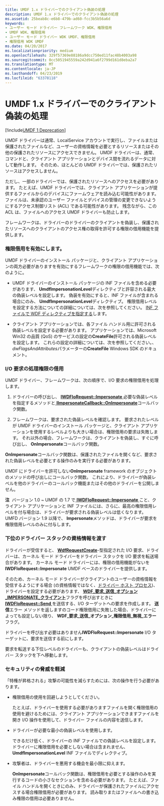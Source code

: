 ```yaml
---
title: UMDF 1.x ドライバーでのクライアント偽装の処理
description: UMDF 1.x ドライバーでのクライアント偽装の処理
ms.assetid: 25beab8c-e6b8-479b-ad60-fcc3b5b56a6d
keywords:
- ユーザー モード ドライバー フレームワーク WDK、権限借用
- UMDF WDK、権限借用
- ユーザー モード ドライバー WDK UMDF、権限借用
- 権限借用 WDK UMDF
ms.date: 04/20/2017
ms.localizationpriority: medium
ms.openlocfilehash: 329f57369e88186a9dcc750ed11fac48b4003a98
ms.sourcegitcommit: 0cc5051945559a242d941a6f2799d161d8eba2a7
ms.translationtype: MT
ms.contentlocale: ja-JP
ms.lasthandoff: 04/23/2019
ms.locfileid: "63378118"
---
```

# <a name="handling-client-impersonation-in-umdf-1x-drivers"></a>UMDF 1.x ドライバーでのクライアント偽装の処理


[!include[UMDF 1 Deprecation](../umdf-1-deprecation.md)]

UMDF ドライバーは通常、LocalService アカウントで実行し、ファイルまたは保護されたファイルなど、ユーザーの資格情報を必要とするリソースまたはその他の保護されたリソースにアクセスできません。 UMDF ドライバーは、通常、コマンドと、クライアント アプリケーションとデバイス間を流れるデータに対して動作します。 そのため、ほとんどの UMDF ドライバーでは、保護されたリソースはアクセスしません。

ただし、一部のドライバーでは、保護されたリソースへのアクセスを必要があります。 たとえば、UMDF ドライバーでは、クライアント アプリケーションが提供するファイルからのデバイスにファームウェアを読み込む可能性があります。 ファイルは、未承認のユーザー ファイルとデバイスの管理の変更できないようにするアクセス制御リスト (ACL) である可能性があります。 残念ながら、この ACL は、ファイルへのアクセス UMDF ドライバーも防止します。

フレームワークは、ドライバーのドライバーのクライアントを偽装し、保護されたリソースへのクライアントのアクセス権の取得を許可する権限の借用機能を提供します。

### <a name="enabling-impersonation"></a>権限借用を有効にします。

UMDF ドライバーのインストール パッケージと、クライアント アプリケーションの両方必要がありますを有効にするフレームワークの権限の借用機能では、次のように。

-   UMDF ドライバーのインストール パッケージの INF ファイルを含める必要があります、 **UmdfImpersonationLevel**ディレクティブと許容される最大の偽装レベルを設定します。 偽装を有効にすると、INF ファイルが含まれる場合にのみ、 **UmdfImpersonationLevel**ディレクティブ。 権限借用レベルを設定する方法についての詳細については、次を参照してください。 [INF ファイルで WDF ディレクティブを指定する](specifying-wdf-directives-in-inf-files.md)します。

-   クライアント アプリケーションでは、各ファイル ハンドル用に許可される偽装レベルを設定する必要があります。 アプリケーションでは、Microsoft Win32 の品質 (QoS) のサービスの設定の**CreateFile**許可される偽装レベルを設定します。 これらの設定の詳細については、次を参照してください。、 *dwFlagsAndAttributes*パラメーターの**CreateFile** Windows SDK のドキュメント。

### <a name="handling-impersonation-for-an-io-request"></a>I/O 要求の処理権限の借用

UMDF ドライバー、フレームワークは、次の順序で、I/O 要求の権限借用を処理します。

1.  ドライバーの呼び出し、 [ **IWDFIoRequest::Impersonate** ](https://msdn.microsoft.com/library/windows/hardware/ff559136)必要な偽装レベルを指定するメソッドと[ **IImpersonateCallback::OnImpersonate**](https://msdn.microsoft.com/library/windows/hardware/ff554916)コールバック関数。

2.  フレームワークは、要求された偽装レベルを確認します。 要求されたレベルが UMDF ドライバーのインストール パッケージと、クライアント アプリケーションを使用するレベルよりも大きい場合は、権限借用の要求は失敗します。 それ以外の場合、フレームワークは、クライアントを偽装し、すぐに呼び出し、 **OnImpersonate**コールバック関数。

**OnImpersonate**コールバック関数は、保護されたファイルを開くなど、要求された偽装レベルを必要とする操作のみを実行する必要があります。

UMDF にドライバーを許可しない**OnImpersonate** framework のオブジェクトのメソッドの呼び出しにコールバック関数。 これにより、ドライバーが偽装レベルを他のドライバーのコールバック機能またはその他のドライバーを公開しません。

**注**  バージョン 1.0 ~ UMDF の 1.7 で[ **IWDFIoRequest::Impersonate** ](https://msdn.microsoft.com/library/windows/hardware/ff559136)こと、クライアント アプリケーションと INF ファイルには、さらに、最高の権限借用レベルを付与場合は、ドライバーが要求される偽装レベルは低くなります。 UMFD バージョン 1.9 以降で、 **Impersonate**メソッドは、ドライバーが要求を権限借用レベルのみに付与します。

 

### <a name="passing-credentials-down-the-driver-stack"></a>下位のドライバー スタックの資格情報を渡す

ドライバーが受信すると、 [ **WdfRequestCreate**](https://msdn.microsoft.com/library/windows/hardware/ff561467)-型指定された I/O 要求、ドライバーは、カーネル モード ドライバーをドライバー スタックを I/O 要求を転送場合があります。 カーネル モード ドライバーには、権限の借用機能がないを**IWDFIoRequest::Impersonate** UMDF ベースのドライバーを提供します。

そのため、カーネル モード ドライバーがクライアントのユーザーの資格情報を受信するようにする場合 (の資格情報ではなく、[ドライバー ホスト プロセス](umdf-driver-host-process.md))、ドライバーを設定する必要があります、 [ **WDF\_要求\_送信\_オプション\_IMPERSONATE\_クライアント**](https://msdn.microsoft.com/library/windows/hardware/ff561462)フラグを呼び出すときに[ **IWDFIoRequest::Send** ](https://msdn.microsoft.com/library/windows/hardware/ff559149)を送信する、I/O ターゲットへの要求を作成します。 **送信**エラー メソッドを返しますのコード権限借用に失敗した場合、ドライバーによっても設定しない限り、 **WDF\_要求\_送信\_オプション\_権限借用\_無視\_エラー**フラグ。

ドライバーを呼び出す必要はありません**IWDFIoRequest::Impersonate** I/O ターゲットに、要求を送信する前にします。

要求を転送する下位レベルのドライバーも、クライアントの偽装レベルはドライバー スタックを下へ移動します。

### <a name="reducing-security-threats"></a>セキュリティの脅威を軽減

「特権が昇格される」攻撃の可能性を減らすためには、次の操作を行う必要があります。

-   権限借用の使用を回避しようとしてください。

    たとえば、ドライバーを使用する必要がありますファイルを開く権限借用の使用を避けるためには、クライアント アプリケーションできますファイルを開き I/O 操作を使用して、ドライバー ファイルの内容を送信します。

-   ドライバーが必要な最小の偽装レベルを使用します。

    できるだけ低く、ドライバーの INF ファイルでの偽装レベルを設定します。 ドライバーに権限借用を必要としない場合は含まれません、 **UmdfImpersonationLevel** INF ファイルでディレクティブ。

-   攻撃者は、ドライバーを悪用する機会を最小限に抑えます。

    **OnImpersonate**コールバック関数は、権限借用を必要とする操作のみを実行するコードの小さなセクションを含める必要があります。 たとえば、ファイル ハンドルを開くときにのみ、ドライバーが保護されたファイルにアクセスする場合権限借用が必要があります。 読み取りまたはファイルへの書き込み権限の借用は必要ありません。

 

 





